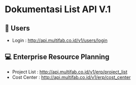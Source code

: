 # Dokumentasi List API V.1

## 🤔 Users
- Login     : http://api.multifab.co.id/v1/users/login 

## 💻 Enterprise Resource Planning
- Project List     : http://api.multifab.co.id/v1/erp/project_list
- Cost Center      : http://api.multifab.co.id/v1/erp/cost_center
